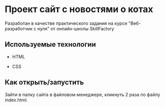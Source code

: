 # Проект сайт с новостями о котах

Разработан в качестве практического задания на курсе "Веб-разработчик с нуля" от онлайн-школы SkillFactory

## Используемые технологии

* HTML

* CSS 

## Как открыть/запустить

Зайти в папку сайта в файловом менеджере, кликнуть 2 раза по файлу index.html.
